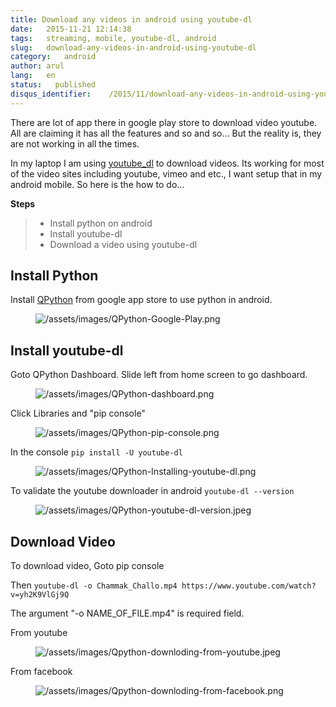 ```yaml
---
title: Download any videos in android using youtube-dl
date:   2015-11-21 12:14:38
tags:   streaming, mobile, youtube-dl, android
slug:   download-any-videos-in-android-using-youtube-dl
category:   android
author: arul
lang:   en
status:   published
disqus_identifier:    /2015/11/download-any-videos-in-android-using-youtube-dl.html
---
```


There are lot of app there in google play store to download video
youtube. All are claiming it has all the features and so and so\... But
the reality is, they are not working in all the times.

In my laptop I am using [youtube_dl](https://rg3.github.io/youtube-dl/)
to download videos. Its working for most of the video sites including
youtube, vimeo and etc., I want setup that in my android mobile. So here
is the how to do\...

**Steps**

> -   Install python on android
> -   Install youtube-dl
> -   Download a video using youtube-dl

## Install Python

Install
[QPython](https://play.google.com/store/apps/details?id=com.hipipal.qpyplus&hl=en)
from google app store to use python in android.

<figure class="align-center">
<img src="/assets/images/QPython-Google-Play.png"
alt="/assets/images/QPython-Google-Play.png" />
</figure>

## Install youtube-dl

Goto QPython Dashboard. Slide left from home screen to go dashboard.

<figure class="align-center">
<img src="/assets/images/QPython-dashboard.png"
alt="/assets/images/QPython-dashboard.png" />
</figure>

Click Libraries and \"pip console\"

<figure class="align-center">
<img src="/assets/images/QPython-pip-console.png"
alt="/assets/images/QPython-pip-console.png" />
</figure>

In the console `pip install -U youtube-dl`

<figure class="align-center">
<img src="/assets/images/QPython-Installing-youtube-dl.png"
alt="/assets/images/QPython-Installing-youtube-dl.png" />
</figure>

To validate the youtube downloader in android `youtube-dl --version`

<figure class="align-center">
<img src="/assets/images/QPython-youtube-dl-version.jpeg"
alt="/assets/images/QPython-youtube-dl-version.jpeg" />
</figure>

## Download Video

To download video, Goto pip console

Then
`youtube-dl -o Chammak_Challo.mp4 https://www.youtube.com/watch?v=yh2K9VlGj9Q`

The argument \"-o NAME_OF_FILE.mp4\" is required field.

From youtube

<figure class="align-center">
<img src="/assets/images/Qpython-downloding-from-youtube.jpeg"
alt="/assets/images/Qpython-downloding-from-youtube.jpeg" />
</figure>

From facebook

<figure class="align-center">
<img src="/assets/images/Qpython-downloding-from-facebook.png"
alt="/assets/images/Qpython-downloding-from-facebook.png" />
</figure>
